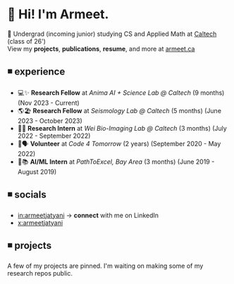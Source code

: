 # 👋 Hi! I'm Armeet.
🦫 Undergrad (incoming junior) studying CS and Applied Math at [Caltech](https://caltech.edu) (class of 26')
<br/>
View my **projects**, **publications**, **resume**, and more at [armeet.ca](https://armeet.ca)

## ◾ experience
- 💻✨ **Research Fellow** at _Anima AI + Science Lab @ Caltech_ (9 months) (Nov 2023 - Current)
- 🌎🏖️ **Research Fellow** at _Seismology Lab @ Caltech_ (5 months) (June 2023 - October 2023)
- 🔬🧀 **Research Intern** at _Wei Bio-Imaging Lab @ Caltech_ (3 months) (July 2022 - September 2022)
- 🏫🗣️ **Volunteer** at _Code 4 Tomorrow_ (2 years) (September 2020 - May 2022)
- 🧮📚 **AI/ML Intern** at _PathToExcel, Bay Area_ (3 months) (June 2019 - August 2019)

## ◾ socials
- [in:armeetjatyani](https://linkedin.com/in/armeetjatyani) -> **connect** with me on LinkedIn
- [x:armeetjatyani](https://x.com/armeetjatyani)

## ◾ projects
A few of my projects are pinned. I'm waiting on making some of my research repos public.
